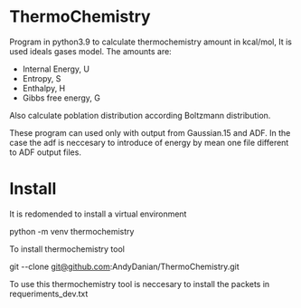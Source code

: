 # ThermoChemistry

Program in python3.9 to calculate thermochemistry amount in kcal/mol,
It is used ideals gases model. The amounts are:

* Internal Energy, U 
* Entropy, S
* Enthalpy, H
* Gibbs free energy, G

Also calculate poblation distribution according Boltzmann distribution.

These program can used only with output from Gaussian.15 and ADF. In the
case the adf is neccesary to introduce of energy by mean one file different
to ADF output files.

# Install

It is redomended to install a virtual environment

python -m venv thermochemistry

To install thermochemistry tool

git --clone git@github.com:AndyDanian/ThermoChemistry.git

To use this thermochemistry tool is neccesary to install the
packets in requeriments_dev.txt
